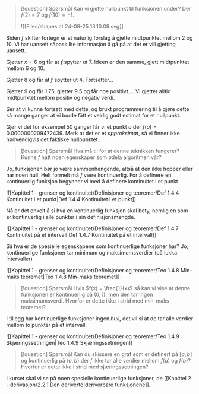 
> [!question] Spørsmål 
> Kan vi gjette nullpunkt til funksjonen under? Der $f(2)=7$ og $f(10)=-1$.
> 
> ![[Files/shapes at 24-08-25 13.10.09.svg]]

Siden $f$ skifter fortegn er et naturlig forslag å gjette midtpunktet mellom 2 og 10. Vi har uansett såpass lite informasjon å gå på at det er vill gjetting uansett.

Gjetter $x=6$ og får at $f$ spytter ut $7$. Ideen er den samme, gjett midtpunktet mellom 6 og 10.

Gjetter $8$ og får at $f$ spytter ut $4$. Fortsetter...

Gjetter $9$ og får $1.75$, gjetter 9.5 og får noe positivt....
Vi gjetter alltid midtpunktet mellom positiv og negativ verdi.

Ser at vi kunne fortsatt med dette, og brukt programmering til å gjøre dette så mange ganger at vi burde fått et veldig godt estimat for et nullpunkt.

Gjør vi det for eksempel $50$ ganger får vi et punkt $a$ der $f(a) = 0.0000000209472439$. Merk at det er et *approksimat*, så vi finner ikke nødvendigvis det faktiske nullpunktet.

> [!question] Spørsmål 
> Hva må til for at denne teknikken fungerer? Kunne $f$ hatt noen egenskaper som ødela algoritmen vår?

Jo, funksjonen bør jo være sammenhengende, altså at den ikke hopper eller har noen hull. Helt formelt må $f$ være kontinuerlig. For å definere en kontinuerlig funksjon begynner vi med å definere kontinuitet i et punkt.

![[Kapittel 1 - grenser og kontinuitet/Definisjoner og teoremer/Def 1.4.4 Kontinuitet i et punkt|Def 1.4.4 Kontinuitet i et punkt]]

Nå er det enkelt å si hva en kontinuerlig funksjon skal bety, nemlig en som er kontinuerlig i alle punkter i sin definisjonsmengde.

![[Kapittel 1 - grenser og kontinuitet/Definisjoner og teoremer/Def 1.4.7 Kontinuitet på et intervall|Def 1.4.7 Kontinuitet på et intervall]]

Så hva er de spesielle egenskapene som kontinuerlige funksjoner har? Jo, kontinuerlige funksjoner tar minimum og maksimumsverdier (på lukka intervaller)

![[Kapittel 1 - grenser og kontinuitet/Definisjoner og teoremer/Teo 1.4.8 Min-maks teoremet|Teo 1.4.8 Min-maks teoremet]]


> [!question] Spørsmål 
> Hvis $f(x) = \frac{1}{x}$ så kan vi vise at denne funksjonen er kontinuerlig på $(0,1)$, men den tar ingen maksimumsverdi. Hvorfor er dette ikke i strid med min-maks teoremet?



I tillegg har kontinuerlige funksjoner ingen *hull*, det vil si at de tar alle verdier mellom to punkter på et intervall.

![[Kapittel 1 - grenser og kontinuitet/Definisjoner og teoremer/Teo 1.4.9 Skjæringssetningen|Teo 1.4.9 Skjæringssetningen]]

> [!question] Spørsmål 
> Kan du skissere en graf som er definert på $[a,b]$ og kontinuerlig på $(a,b)$ der $f$ ikke tar alle verdier mellom $f(a)$ og $f(b)$? Hvorfor er dette ikke i strid med sjæringssetningen?
> 

I kurset skal vi se på noen spesielle kontinuerlige funksjoner, de [[Kapittel 2 - derivasjon/2.2.1 Den deriverte|deriverbare funksjonene]].